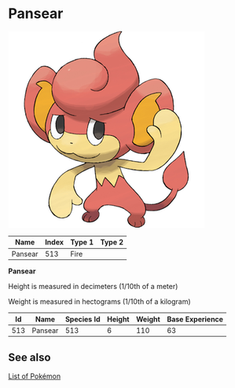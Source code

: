 # Pansear


![Pansear](images/513.png)

| **Name** | **Index** | **Type 1** | **Type 2** |
|----|----|----|----|
| Pansear | 513 | Fire  |  |

**Pansear** 


Height is measured in decimeters (1/10th of a meter)

Weight is measured in hectograms (1/10th of a kilogram)

| **Id** | **Name** | **Species Id** | **Height** | **Weight** | **Base Experience** |
|--------|----------|----------------|------------|------------|---------------------|
| 513 | Pansear | 513 | 6 | 110 | 63 |


## See also

[List of Pokémon](../pokemon.md)
